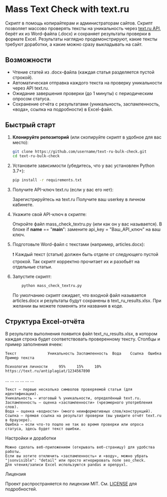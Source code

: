 # Mass Text Check with text.ru

Скрипт в помощь копирайтерам и администраторам сайтов. Скрипт позволяет массово проверять тексты на уникальность через [text.ru API](https://text.ru/api-check/manual), берёт их из Word-файла (.docx) и сохраняет результаты проверки в формате Excel. Результаты наглядно продемонстрируют, какие тексты требуют доработки, а какие можно сразу выкладывать на сайт.

## Возможности

- Чтение статей из .docx-файла (каждая статья разделяется пустой строкой).
- Автоматическая отправка каждого текста на проверку уникальности через API text.ru.
- Ожидание завершения проверки (до 1 минуты) с периодическим опросом статуса.
- Сохранение отчёта с результатами (уникальность, заспамленность, «вода», ссылка на подробности) в Excel-файл.

## Быстрый старт

1. **Клонируйте репозиторий** (или скопируйте скрипт в удобное для вас место):

   ```bash
   git clone https://github.com/username/text-ru-bulk-check.git
   cd text-ru-bulk-check
   
2. Установите зависимости (убедитесь, что у вас установлен Python 3.7+):

    ```bash
    pip install -r requirements.txt
    ```

3. Получите API-ключ text.ru (если у вас его нет):

    Зарегистрируйтесь на text.ru
    Получите ваш userkey в личном кабинете.


4. Укажите свой API-ключ в скрипте:

    Откройте файл mass_check_textru.py (или как он у вас называется).
    В блоке if __name__ == "__main__": замените api_key = "Ваш_API_ключ" на ваш ключ.


5. Подготовьте Word-файл с текстами (например, articles.docx):

    ❗ Каждый текст (статья) должен быть отделе от следующего пустой строкой.
    Так скрипт корректно прочитает их и разобьёт на отдельные статьи.


6. Запустите скрипт:
    ```bash
        python mass_check_textru.py
    ```

    По умолчанию скрипт ожидает, что входной файл называется articles.docx и результаты будут сохранены в text_ru_results.xlsx. При желании вы можете поменять эти названия в коде.

## Структура Excel-отчёта

В результате выполнения появится файл text_ru_results.xlsx, в котором каждая строка будет соответствовать проверенному тексту. 
Столбцы и пример заполнения ячеек:

    Текст	           Уникальность	Заспамленность	Вода	Ссылка	Ошибка Пример текста

    Психология личности     95%	    15% 	10%	https://text.ru/antiplagiat/1234567890	
...	...	...	...	...	...

    Текст — первые несколько символов проверяемой статьи (для идентификации).
    Уникальность — итоговый % уникальности, определённый text.ru.
    Заспамленность — оценка «заспамленности» (чрезмерного употребления слов).
    Вода — оценка «водности» (много неинформативных слов/конструкций).
    Ссылка — прямая ссылка на результат проверки (вы увидите отчёт text.ru в браузере).
    Ошибка — если что-то пошло не так во время проверки или опроса статуса, здесь будет текст ошибки.

Настройки и доработки

    Можно сделать веб-приложением (открывать веб-страницу) для удобства работы.
    Если вы хотите отключить «заспамленность» и «воду», можно убрать "jsonvisible": "detail" или просто игнорировать поле seo_check.
    Для чтения/записи Excel используются pandas и openpyxl.

Лицензия

Проект распространяется по лицензии MIT. См. [LICENSE](https://github.com/anna-zam/Mass_text_API_text_ru/blob/main/LICENSE) для подробностей.
